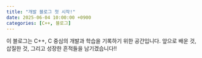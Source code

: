 ```yaml
---
title: "개발 블로그 첫 시작!"
date: 2025-06-04 10:00:00 +0900
categories: [C++, 블로그]
---
```


이 블로그는 C++, C 중심의 개발과 학습을 기록하기 위한 공간입니다.
앞으로 배운 것, 삽질한 것, 그리고 성장한 흔적들을 남기겠습니다!!